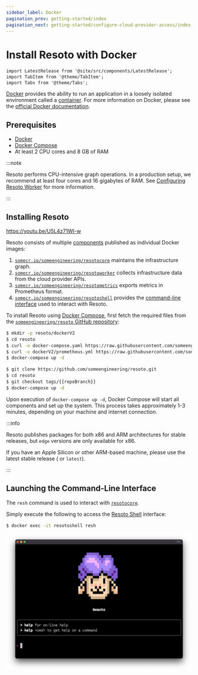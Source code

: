 ```yaml
---
sidebar_label: Docker
pagination_prev: getting-started/index
pagination_next: getting-started/configure-cloud-provider-access/index
---
```


# Install Resoto with Docker

```mdx-code-block
import LatestRelease from '@site/src/components/LatestRelease';
import TabItem from '@theme/TabItem';
import Tabs from '@theme/Tabs';
```

[Docker](https://docker.com) provides the ability to run an application in a loosely isolated environment called a [container](https://docs.docker.com/get-started/overview#containers). For more information on Docker, please see the [official Docker documentation](https://docs.docker.com).

## Prerequisites

- [Docker](https://docs.docker.com/get-started#download-and-install-docker)
- [Docker Compose](https://docs.docker.com/compose/install/)
- At least 2 CPU cores and 8 GB of RAM

:::note

Resoto performs CPU-intensive graph operations. In a production setup, we recommend at least four cores and 16 gigabytes of RAM. See [Configuring Resoto Worker](../../reference/configuration/worker.md#multi-core-machines) for more information.

:::

## Installing Resoto

https://youtu.be/U5L4z71WI-w

Resoto consists of multiple [components](../../concepts/components/index.md) published as individual Docker images:

1. [`somecr.io/someengineering/resotocore`](https://hub.docker.com/repository/docker/someengineering/resotocore) maintains the infrastructure graph.
2. [`somecr.io/someengineering/resotoworker`](https://hub.docker.com/repository/docker/someengineering/resotoworker) collects infrastructure data from the cloud provider APIs.
3. [`somecr.io/someengineering/resotometrics`](https://hub.docker.com/repository/docker/someengineering/resotometrics) exports metrics in Prometheus format.
4. [`somecr.io/someengineering/resotoshell`](https://hub.docker.com/repository/docker/someengineering/resotoshell) provides the [command-line interface](../../reference/cli/index.md) used to interact with Resoto.

To install Resoto using [Docker Compose](https://docs.docker.com/compose), first fetch the required files from the [`someengineering/resoto` GitHub repository](https://github.com/someengineering/resoto):

<Tabs>
<TabItem value="curl" label="curl">

```bash
$ mkdir -p resoto/dockerV2
$ cd resoto
$ curl -o docker-compose.yaml https://raw.githubusercontent.com/someengineering/resoto/{{repoBranch}}/docker-compose.yaml
$ curl -o dockerV2/prometheus.yml https://raw.githubusercontent.com/someengineering/resoto/{{repoBranch}}/dockerV2/prometheus.yml
$ docker-compose up -d
```

</TabItem>
<TabItem value="git" label="git">

```bash
$ git clone https://github.com/someengineering/resoto.git
$ cd resoto
$ git checkout tags/{{repoBranch}}
$ docker-compose up -d
```

</TabItem>
</Tabs>

Upon execution of `docker-compose up -d`, Docker Compose will start all components and set up the system. This process takes approximately 1-3 minutes, depending on your machine and internet connection.

:::info

Resoto publishes packages for both x86 and ARM architectures for stable releases, but `edge` versions are only available for x86.

If you have an Apple Silicon or other ARM-based machine, please use the latest stable release (<LatestRelease /> or `latest`).

:::

## Launching the Command-Line Interface

The `resh` command is used to interact with [`resotocore`](../../concepts/components/core.md).

Simply execute the following to access the [Resoto Shell](../../concepts/components/shell.md) interface:

```bash
$ docker exec -it resotoshell resh
```

![Resoto Shell](./img/resoto-shell.png)
